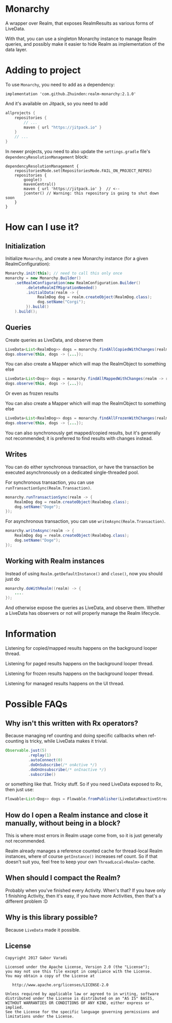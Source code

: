 # Monarchy

A wrapper over Realm, that exposes RealmResults as various forms of LiveData.

With that, you can use a singleton Monarchy instance to manage Realm queries, and possibly make it easier to hide Realm as implementation of the data layer.

# Adding to project

To use `Monarchy`, you need to add as a dependency:

    implementation 'com.github.Zhuinden:realm-monarchy:2.1.0'
    
And it's available on Jitpack, so you need to add

``` groovy
allprojects {
    repositories {
        // ...
        maven { url "https://jitpack.io" }
    }
    // ...
}
```


In newer projects, you need to also update the `settings.gradle` file's `dependencyResolutionManagement` block:

```
dependencyResolutionManagement {
    repositoriesMode.set(RepositoriesMode.FAIL_ON_PROJECT_REPOS)
    repositories {
        google()
        mavenCentral()
        maven { url 'https://jitpack.io' }  // <--
        jcenter() // Warning: this repository is going to shut down soon
    }
}
```


# How can I use it?

## Initialization

Initialize `Monarchy`, and create a new Monarchy instance (for a given RealmConfiguration):

``` java
Monarchy.init(this); // need to call this only once
monarchy = new Monarchy.Builder()
    .setRealmConfiguration(new RealmConfiguration.Builder()
         .deleteRealmIfMigrationNeeded()
         .initialData(realm -> {
              RealmDog dog = realm.createObject(RealmDog.class);
              dog.setName("Corgi");
         }).build()
    ).build();
```

## Queries
                
Create queries as LiveData, and observe them

``` java
LiveData<List<RealmDog>> dogs = monarchy.findAllCopiedWithChanges(realm -> realm.where(RealmDog.class));
dogs.observe(this, dogs -> {...});
```
        
You can also create a Mapper which will map the RealmObject to something else

``` java
LiveData<List<Dog>> dogs = monarchy.findAllMappedWithChanges(realm -> realm.where(RealmDog.class), dog -> Dog.create(dog.getName()));
dogs.observe(this, dogs -> {...});
```

Or even as frozen results

You can also create a Mapper which will map the RealmObject to something else

``` java
LiveData<List<RealmDog>> dogs = monarchy.findAllFrozenWithChanges(realm -> realm.where(RealmDog.class));
dogs.observe(this, dogs -> {...});
```

You can also synchronously get mapped/copied results, but it's generally not recommended; it is preferred to find results with changes instead.

## Writes

You can do either synchronous transaction, or have the transaction be executed asynchronously on a dedicated single-threaded pool.

For synchronous transaction, you can use `runTransactionSync(Realm.Transaction)`.

``` java
monarchy.runTransactionSync(realm -> {
    RealmDog dog = realm.createObject(RealmDog.class);
    dog.setName("Doge");
});
```

For asynchronous transaction, you can use `writeAsync(Realm.Transaction)`.

``` java
monarchy.writeAsync(realm -> {
    RealmDog dog = realm.createObject(RealmDog.class);
    dog.setName("Doge");
});
```

## Working with Realm instances

Instead of using `Realm.getDefaultInstance()` and `close()`, now you should just do

``` java
monarchy.doWithRealm((realm) -> {
    ....
});
```

And otherwise expose the queries as LiveData, and observe them. Whether a LiveData has observers or not will properly manage the Realm lifecycle.

# Information

Listening for copied/mapped results happens on the background looper thread.

Listening for paged results happens on the background looper thread.

Listening for frozen results happens on the background looper thread.

Listening for managed results happens on the UI thread.

# Possible FAQs

## Why isn't this written with Rx operators?
 
Because managing ref counting and doing specific callbacks when ref-counting is tricky, while LiveData makes it trivial.

``` java
Observable.just(5)
          .replay(1)
          .autoConnect(0)
          .doOnSubscribe(/* onActive */)
          .doOnUnsubscribe(/* onInactive */)
          .subscribe()
```

or something like that. Tricky stuff. So if you need LiveData exposed to Rx, then just use:

``` java
Flowable<List<Dog>> dogs = Flowable.fromPublisher(LiveDataReactiveStreams.toPublisher(lifecycleOwner, liveData));
```

## How do I open a Realm instance and close it manually, without being in a block?

This is where most errors in Realm usage come from, so it is just generally not recommended.

Realm already manages a reference counted cache for thread-local Realm instances, where of course `getInstance()` increases ref count. So if that doesn't suit you, feel free to keep your own `ThreadLocal<Realm>` cache.

## When should I compact the Realm?

Probably when you've finished every Activity. When's that? If you have only 1 finishing Activity, then it's easy, if you have more Activities, then that's a different problem :D

## Why is this library possible?

Because `LiveData` made it possible.

## License

    Copyright 2017 Gabor Varadi

    Licensed under the Apache License, Version 2.0 (the "License");
    you may not use this file except in compliance with the License.
    You may obtain a copy of the License at

       http://www.apache.org/licenses/LICENSE-2.0

    Unless required by applicable law or agreed to in writing, software
    distributed under the License is distributed on an "AS IS" BASIS,
    WITHOUT WARRANTIES OR CONDITIONS OF ANY KIND, either express or implied.
    See the License for the specific language governing permissions and
    limitations under the License.
